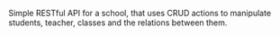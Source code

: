 Simple RESTful API for a school, that uses CRUD actions to manipulate students, teacher, classes and the relations between them.
